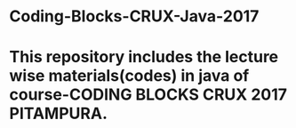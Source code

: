 # Coding-Blocks-CRUX-Java-2017
# This repository includes the lecture wise materials(codes) in java of course-CODING BLOCKS CRUX 2017 PITAMPURA.
